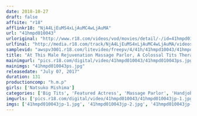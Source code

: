 ```yaml
---
date: 2018-10-27
draft: false
affsite: "r18"
afflinkr18: "NjA4LjEuMS4xLjAuMC4wLjAuMA"
url: "41hmpd010043"
urloriginal: "http://www.r18.com/videos/vod/movies/detail/-/id=41hmpd010043"
urlfinal: "http://media.r18.com/track/NjA4LjEuMS4xLjAuMC4wLjAuMA/videos/vod/movies/detail/-/id=41hmpd010043"
samplevid: "awspv3001.r18.com/litevideo/freepv/4/41h/41hmpd10043/41hmpd10043_dmb_w.mp4"
title: "At This Male Rejuvenation Massage Parlor, A Colossal Tits Therapist Will Give You The Best Ejaculation Of Your Life Natsuko Mishima"
mainimgurl: "pics.r18.com/digital/video/41hmpd010043/41hmpd010043ps.jpg"
mainimgs: "41hmpd010043ps.jpg"
releasedate: "July 07, 2017"
duration: 131
productioncomp: "h.m.p"
girls: ['Natsuko Mishima']
categories: ['Big Tits', 'Featured Actress', 'Massage Parlor', 'Handjob', 'Titty Fuck', 'Hi-Def']
imgurls: ['pics.r18.com/digital/video/41hmpd010043/41hmpd010043jp-1.jpg', 'pics.r18.com/digital/video/41hmpd010043/41hmpd010043jp-2.jpg', 'pics.r18.com/digital/video/41hmpd010043/41hmpd010043jp-3.jpg', 'pics.r18.com/digital/video/41hmpd010043/41hmpd010043jp-4.jpg', 'pics.r18.com/digital/video/41hmpd010043/41hmpd010043jp-5.jpg', 'pics.r18.com/digital/video/41hmpd010043/41hmpd010043jp-6.jpg', 'pics.r18.com/digital/video/41hmpd010043/41hmpd010043jp-7.jpg', 'pics.r18.com/digital/video/41hmpd010043/41hmpd010043jp-8.jpg', 'pics.r18.com/digital/video/41hmpd010043/41hmpd010043jp-9.jpg', 'pics.r18.com/digital/video/41hmpd010043/41hmpd010043jp-10.jpg', 'pics.r18.com/digital/video/41hmpd010043/41hmpd010043jp-11.jpg', 'pics.r18.com/digital/video/41hmpd010043/41hmpd010043jp-12.jpg', 'pics.r18.com/digital/video/41hmpd010043/41hmpd010043jp-13.jpg', 'pics.r18.com/digital/video/41hmpd010043/41hmpd010043jp-14.jpg', 'pics.r18.com/digital/video/41hmpd010043/41hmpd010043jp-15.jpg', 'pics.r18.com/digital/video/41hmpd010043/41hmpd010043jp-16.jpg', 'pics.r18.com/digital/video/41hmpd010043/41hmpd010043jp-17.jpg', 'pics.r18.com/digital/video/41hmpd010043/41hmpd010043jp-18.jpg', 'pics.r18.com/digital/video/41hmpd010043/41hmpd010043jp-19.jpg', 'pics.r18.com/digital/video/41hmpd010043/41hmpd010043jp-20.jpg']
imgs: ['41hmpd010043jp-1.jpg', '41hmpd010043jp-2.jpg', '41hmpd010043jp-3.jpg', '41hmpd010043jp-4.jpg', '41hmpd010043jp-5.jpg', '41hmpd010043jp-6.jpg', '41hmpd010043jp-7.jpg', '41hmpd010043jp-8.jpg', '41hmpd010043jp-9.jpg', '41hmpd010043jp-10.jpg', '41hmpd010043jp-11.jpg', '41hmpd010043jp-12.jpg', '41hmpd010043jp-13.jpg', '41hmpd010043jp-14.jpg', '41hmpd010043jp-15.jpg', '41hmpd010043jp-16.jpg', '41hmpd010043jp-17.jpg', '41hmpd010043jp-18.jpg', '41hmpd010043jp-19.jpg', '41hmpd010043jp-20.jpg']
---
```

